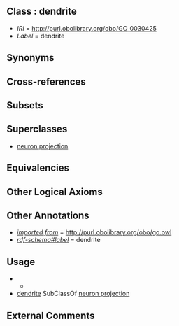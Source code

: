 
## Class : dendrite

 * *IRI* = http://purl.obolibrary.org/obo/GO_0030425
 * *Label* = dendrite

## Synonyms


## Cross-references


## Subsets


## Superclasses

 * [neuron projection](../../GO/05/GO_0043005.md)

## Equivalencies


## Other Logical Axioms


## Other Annotations

 * *[imported from](../../IAO/12/IAO_0000412.md)* = http://purl.obolibrary.org/obo/go.owl
 * *[rdf-schema#label](../../el/rdf-schema#label.md)* = dendrite

## Usage

 * -
 * [dendrite](../../GO/25/GO_0030425.md) SubClassOf [neuron projection](../../GO/05/GO_0043005.md)

## External Comments

